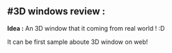#3D windows review :
-

**Idea :** An 3D window that it coming from real world ! :D

It can be first sample aboute 3D window on web!
